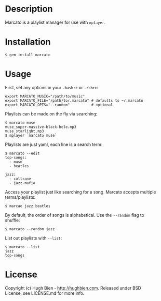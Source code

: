 Description
===========

Marcato is a playlist manager for use with `mplayer`.

Installation
============

    $ gem install marcato

Usage
=====

First, set any options in your `.bashrc` or `.zshrc`:

    export MARCATO_MUSIC="/path/to/music"
    export MARCATO_FILE="/path/to/.marcato" # defaults to ~/.marcato
    export MARCATO_OPTS="--random"          # optional

Playlists can be made on the fly via searching:

    $ marcato muse
    muse_super-massive-black-hole.mp3
    muse_starlight.mp3
    $ mplayer `marcato muse`

Playlists are just yaml, each line is a search term:

    $ marcato --edit
    top-songs:
      - muse
      - beatles

    jazz:
      - coltrane
      - jazz-mafia

Access your playlist just like searching for a song.  Marcato accepts multiple
terms/playlists:

    $ marcao jazz beatles

By default, the order of songs is alphabetical.  Use the `--random` flag to
shuffle:

    $ marcato --random jazz

List out playlists with `--list`:

    $ marcato --list
    jazz
    top-songs

License
=======

Copyright (c) Hugh Bien - http://hughbien.com.
Released under BSD License, see LICENSE.md for more info.
